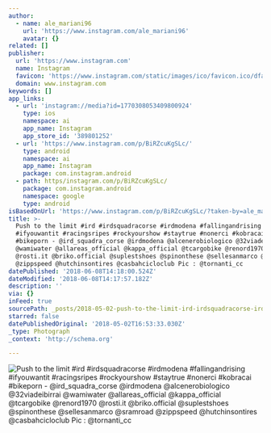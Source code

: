 ```yaml
---
author:
  - name: ale_mariani96
    url: 'https://www.instagram.com/ale_mariani96'
    avatar: {}
related: []
publisher:
  url: 'https://www.instagram.com'
  name: Instagram
  favicon: 'https://www.instagram.com/static/images/ico/favicon.ico/dfa85bb1fd63.ico'
  domain: www.instagram.com
keywords: []
app_links:
  - url: 'instagram://media?id=1770308053409800924'
    type: ios
    namespace: ai
    app_name: Instagram
    app_store_id: '389801252'
  - url: 'https://www.instagram.com/p/BiRZcuKgSLc/'
    type: android
    namespace: ai
    app_name: Instagram
    package: com.instagram.android
  - path: https/instagram.com/p/BiRZcuKgSLc/
    package: com.instagram.android
    namespace: google
    type: android
isBasedOnUrl: 'https://www.instagram.com/p/BiRZcuKgSLc/?taken-by=ale_mariani96'
title: >-
  Push to the limit #ird #irdsquadracorse #irdmodena #fallingandrising
  #ifyouwantit #racingsripes #rockyourshow #staytrue #nonerci #kobracai
  #bikeporn - @ird_squadra_corse @irdmodena @alcenerobiologico @32viadeibirrai
  @wamiwater @allareas_official @kappa_official @tcargobike @renord1970
  @rosti.it @briko.official @suplestshoes @spinonthese @sellesanmarco @sramroad
  @zippspeed @hutchinsontires @casbahcicloclub Pic : @tornanti_cc
datePublished: '2018-06-08T14:18:00.524Z'
dateModified: '2018-06-08T14:17:57.182Z'
description: ''
via: {}
inFeed: true
sourcePath: _posts/2018-05-02-push-to-the-limit-ird-irdsquadracorse-irdmodena-fallinga.md
starred: false
datePublishedOriginal: '2018-05-02T16:53:33.030Z'
_type: Photograph
_context: 'http://schema.org'

---
```

![Push to the limit #ird #irdsquadracorse #irdmodena #fallingandrising #ifyouwantit #racingsripes #rockyourshow #staytrue #nonerci #kobracai #bikeporn - @ird_squadra_corse @irdmodena @alcenerobiologico @32viadeibirrai @wamiwater @allareas_official @kappa_official @tcargobike @renord1970 @rosti.it @briko.official @suplestshoes @spinonthese @sellesanmarco @sramroad @zippspeed @hutchinsontires @casbahcicloclub Pic : @tornanti_cc](https://scontent-iad3-1.cdninstagram.com/vp/0d611b7f6b2e34cdb594c6feb6c328b8/5B9488EB/t51.2885-15/e35/30830543_369230296896227_6251851973419597824_n.jpg)